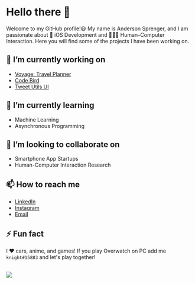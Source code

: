 # Hello there 👋

Welcome to my GitHub profile!😃 My name is Anderson Sprenger, and I am passionate about 🍎 iOS Development and 🤖🧑‍💻 Human–Computer Interaction. Here you will find some of the projects I have been working on.

## 🔭 I’m currently working on

* [Voyage: Travel Planner](https://apps.apple.com/ua/app/voyage-plan/id1629997994)
* [Code Bird](https://apps.apple.com/ua/app/codebird/id1582685085)
* [Tweet Utils UI](https://github.com/andersprenger/Tweet-Utils-UI)

## 🌱 I’m currently learning

* Machine Learning
* Asynchronous Programming

## 🤝 I’m looking to collaborate on

* Smartphone App Startups 
* Human-Computer Interaction Research

## 📫 How to reach me

* [LinkedIn](https://www.linkedin.com/in/andersonsprenger/)
* [Instagram](https://instagram.com/andersprenger/)
* [Email](mailto:andersonsprenger@outlook.com)

## ⚡ Fun fact

I ❤️ cars, anime, and games! If you play Overwatch on PC add me `knight#15883` and let's play together!

<br/>

<img src="https://github-readme-stats.vercel.app/api?username=andersprenger&show_icons=true&theme=dark"/>
